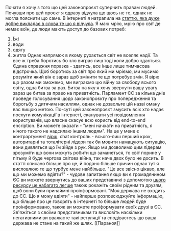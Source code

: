 Почати я хочу з того що цей законопроєкт суперчить правам людей. Почувши про цей проєкт я одразу відчула що щось не те, однак не могла пояснити що саме. В інтернеті я натрапила на [статтю, яка дуже добре викладає в слова те що я відчула](https://www.privacyguides.org/articles/2025/09/08/chat-control-must-be-stopped/). 
Я маю мрію, мрію про світ де немає воїн, де люди мають доступ до базових потреб: 
1. Їжі
2. води
3. одягу
4. житла
Однак напрямок в якому рухається світ не вселяє надії. Та все ж треба боротись бо зло виграє лиш тоді коли добро здається. Єдина справжня поразка - здатись, все інше лише тимчасова відстрочка.
Щоб боротись за світ про який ми мріємо, ми мусимо розуміти який він є зараз щоб змінити те що потребує змін.
Я вірю що разом ми зможемо, ми виграємо цю війну за свободу всього світу, одна битва за раз. Битва на яку я хочу звернути вашу увагу зараз це битва за право на приватність.
Парламент ЄС за кілька днів проведе голосування щодо законопроєкту про попередження  та боротьбу з дитячим насиллям, однак не дозвольте цій назві оману вас вищою метою. По-суті цей законопроєкт змусить всіх хто надає послуги комунікації в інтернеті, сканувати усі повідомлення користувачів, що власне скасує всю користь від end-to-end encription. Ви можете сказати - "мені начхати на приватність, я нічого такого не надсилаю іншим людям". На це у мене є контраргумент [вірш](Niewola.md). 
chat контроль - всього-лиш перший крок, авторитарні та тоталітерні лідери так би мовити намацують ситуацію, вони дивляться що їм зійде з рук. Якщо ми дозволимо цим лідерам зрозуміти що вони можуть робити що заманеться, то світ порине у пітьму й буде чергова світова війна, так наче двох було не досить.
В статті описано більше про це, й подано більше причин однак тут я висловлюю те що турбує мене найбільше.
"Це все звісно цікаво, але що ми можемо вдіяти?" - чудове запитання якщо ви є громадянином ЄС ви можете звернутись до ваших представникі з допомогою [цього ресурсу це набагато легше](https://fightchatcontrol.eu/) також рокажіть своїм рідним та друзям, щоб вони були принаймні проінформовані.
"Моя держава не входить до ЄС. Що я можу вдіяти" - найперше розповсюджуйте інформацію, що більше про це говорять в інтернеті то більше людей буде проінформовано, також ви можете проіформувати своїх друзі в ЄС. Зв'яжіться з своїми представникам та висловіть наскільки негативними ви вважаєте такі регуляції та сподіваєтесь що ваша держава не стане на такий же шлях.
[[Параноя]]